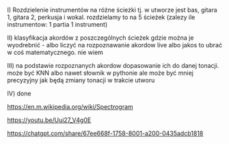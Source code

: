 I) Rozdzielenie instrumentów na różne ścieżki tj. w utworze jest bas, gitara 1, gitara 2, perkusja i wokal. rozdzielamy to na 5 ścieżek (zalezy ile instrumentow: 1 partia 1 instrument)

II) klasyfikacja akordów z poszczególnych ścieżek gdzie można je wyodrebnić - albo liczyć na rozpoznawanie akordow live albo jakos to ubrać w coś matematycznego. nie wiem

III) na podstawie rozpoznanych akordow dopasowanie ich do danej tonacji. może być KNN albo nawet słownik w pythonie ale może być mniej precyzyjny jak będą zmiany tonacji w trakcie utworu

IV) done

https://en.m.wikipedia.org/wiki/Spectrogram

https://youtu.be/Uui27_V4g0E

https://chatgpt.com/share/67ee668f-1758-8001-a200-0435adcb1818
